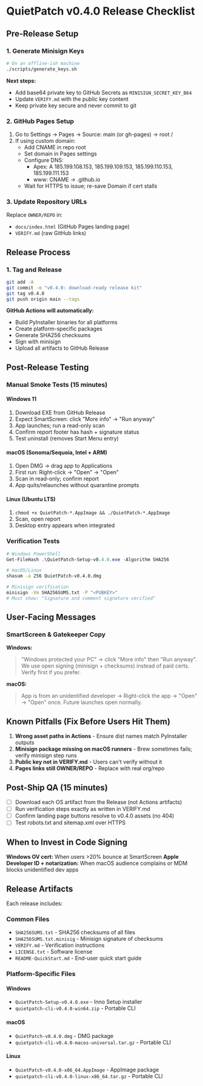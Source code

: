 # QuietPatch v0.4.0 Release Checklist

## Pre-Release Setup

### 1. Generate Minisign Keys
```bash
# On an offline-ish machine
./scripts/generate_keys.sh
```

**Next steps:**
- Add base64 private key to GitHub Secrets as `MINISIGN_SECRET_KEY_B64`
- Update `VERIFY.md` with the public key content
- Keep private key secure and never commit to git

### 2. GitHub Pages Setup
1. Go to Settings → Pages → Source: main (or gh-pages) → root /
2. If using custom domain:
   - Add CNAME in repo root
   - Set domain in Pages settings
   - Configure DNS:
     - Apex: A 185.199.108.153, 185.199.109.153, 185.199.110.153, 185.199.111.153
     - www: CNAME → <user>.github.io
   - Wait for HTTPS to issue; re-save Domain if cert stalls

### 3. Update Repository URLs
Replace `OWNER/REPO` in:
- `docs/index.html` (GitHub Pages landing page)
- `VERIFY.md` (raw GitHub links)

## Release Process

### 1. Tag and Release
```bash
git add -A
git commit -m "v0.4.0: download-ready release kit"
git tag v0.4.0
git push origin main --tags
```

**GitHub Actions will automatically:**
- Build PyInstaller binaries for all platforms
- Create platform-specific packages
- Generate SHA256 checksums
- Sign with minisign
- Upload all artifacts to GitHub Release

## Post-Release Testing

### Manual Smoke Tests (15 minutes)

#### Windows 11
1. Download EXE from GitHub Release
2. Expect SmartScreen: click "More info" → "Run anyway"
3. App launches; run a read-only scan
4. Confirm report footer has hash + signature status
5. Test uninstall (removes Start Menu entry)

#### macOS (Sonoma/Sequoia, Intel + ARM)
1. Open DMG → drag app to Applications
2. First run: Right-click → "Open" → "Open"
3. Scan in read-only; confirm report
4. App quits/relaunches without quarantine prompts

#### Linux (Ubuntu LTS)
1. `chmod +x QuietPatch-*.AppImage && ./QuietPatch-*.AppImage`
2. Scan, open report
3. Desktop entry appears when integrated

### Verification Tests
```powershell
# Windows PowerShell
Get-FileHash .\QuietPatch-Setup-v0.4.0.exe -Algorithm SHA256
```

```bash
# macOS/Linux
shasum -a 256 QuietPatch-v0.4.0.dmg
```

```bash
# Minisign verification
minisign -Vm SHA256SUMS.txt -P "<PUBKEY>"
# Must show: "Signature and comment signature verified"
```

## User-Facing Messages

### SmartScreen & Gatekeeper Copy

**Windows:**
> "Windows protected your PC" → click "More info" then "Run anyway". We use open signing (minisign + checksums) instead of paid certs. Verify first if you prefer.

**macOS:**
> App is from an unidentified developer → Right-click the app → "Open" → "Open" once. Future launches open normally.

## Known Pitfalls (Fix Before Users Hit Them)

1. **Wrong asset paths in Actions** - Ensure dist names match PyInstaller outputs
2. **Minisign package missing on macOS runners** - Brew sometimes fails; verify minisign step runs
3. **Public key not in VERIFY.md** - Users can't verify without it
4. **Pages links still OWNER/REPO** - Replace with real org/repo

## Post-Ship QA (15 minutes)

- [ ] Download each OS artifact from the Release (not Actions artifacts)
- [ ] Run verification steps exactly as written in VERIFY.md
- [ ] Confirm landing page buttons resolve to v0.4.0 assets (no 404)
- [ ] Test robots.txt and sitemap.xml over HTTPS

## When to Invest in Code Signing

**Windows OV cert:** When users >20% bounce at SmartScreen
**Apple Developer ID + notarization:** When macOS audience complains or MDM blocks unidentified dev apps

## Release Artifacts

Each release includes:

### Common Files
- `SHA256SUMS.txt` - SHA256 checksums of all files
- `SHA256SUMS.txt.minisig` - Minisign signature of checksums
- `VERIFY.md` - Verification instructions
- `LICENSE.txt` - Software license
- `README-QuickStart.md` - End-user quick start guide

### Platform-Specific Files

#### Windows
- `QuietPatch-Setup-v0.4.0.exe` - Inno Setup installer
- `quietpatch-cli-v0.4.0-win64.zip` - Portable CLI

#### macOS
- `QuietPatch-v0.4.0.dmg` - DMG package
- `quietpatch-cli-v0.4.0-macos-universal.tar.gz` - Portable CLI

#### Linux
- `QuietPatch-v0.4.0-x86_64.AppImage` - AppImage package
- `quietpatch-cli-v0.4.0-linux-x86_64.tar.gz` - Portable CLI
